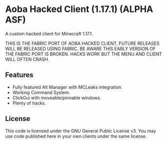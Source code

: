 # Aoba Hacked Client (1.17.1) (ALPHA ASF)
A custom hacked client for Minecraft 1.17.1. 

THIS IS THE FABRIC PORT OF AOBA HACKED CLIENT. FUTURE RELEASES WILL BE RELEASED USING FABRIC.
BE AWARE THIS EARLY VERSION OF THE FABRIC PORT IS BROKEN. HACKS WORK BUT THE MENU AND CLIENT WILL
OFTEN CRASH.

## Features
- Fully featured Alt Manager with MCLeaks integration.
- Working Command System.
- ClickGui with moveable/pinnable windows.
- Plenty of hacks.

## License
This code is licensed under the GNU General Public License v3. You may use code published here in your own clients under the same license.
